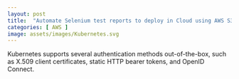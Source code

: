```yaml
---
layout: post
title:  "Automate Selenium test reports to deploy in Cloud using AWS S3"
categories: [ AWS ]
image: assets/images/Kubernetes.svg
---
```

Kubernetes supports several authentication methods out-of-the-box, such as X.509 client certificates, static HTTP bearer tokens, and OpenID Connect.